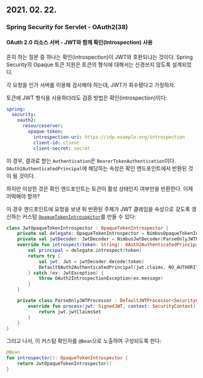 ## 2021. 02. 22.

### Spring Security for Servlet - OAuth2(38)

#### OAuth 2.0 리소스 서버 - JWT와 함께 확인(Introspection) 사용

흔히 하는 질문 중 하나는 확인(introspection)이 JWT와 호환되냐는 것이다. Spring Security의 Opaque 토큰 지원은 토큰의 형식에 대해서는 신경쓰지 않도록 설계되었다.

각 요청을 인가 서버를 이용해 검사해야 하는데, JWT가 회수됐다고 가정하자.

토큰에 JWT 형식을 사용하더라도 검증 방법은 확인(introspection)이다:

```yaml
spring:
  security:
    oauth2:
      resourceserver:
        opaque-token:
          introspection-uri: https://idp.example.org/introspection
          client-id: client
          client-secret: secret
```

이 경우, 결과로 받는 `Authentication`은 `BearerTokenAuthentication`이다. `OAuth2AuthenticatedPrincipal`에 해당하는 속성은 확인 엔드포인트에서 반환된 것이 될 것이다.

하지만 이상한 것은 확인 엔드포인트는 토큰이 활성 상태인지 여부만을 반환한다. 이제 어떡해야 할까?

이 경우 엔드포인트에 요청을 보낸 뒤 반환된 주체가 JWT 클레임을 속성으로 갖도록 갱신하는 커스텀 [`OpaqueTokenIntrospector`][opaque-token-introspector]를 만들 수 있다:

```kotlin
class JwtOpaqueTokenIntrospector : OpaqueTokenIntrospector {
    private val delegate: OpaqueTokenIntrospector = NimbusOpaqueTokenIntrospector("https://idp.example.org/introspect", "client", "secret")
    private val jwtDecoder: JwtDecoder = NimbusJwtDecoder(ParseOnlyJWTProcessor())
    override fun introspect(token: String): OAuth2AuthenticatedPrincipal {
        val principal = delegate.introspect(token)
        return try {
            val jwt: Jwt = jwtDecoder.decode(token)
            DefaultOAuth2AuthenticatedPrincipal(jwt.claims, NO_AUTHORITIES)
        } catch (ex: JwtException) {
            throw OAuth2IntrospectionException(ex.message)
        }
    }

    private class ParseOnlyJWTProcessor : DefaultJWTProcessor<SecurityContext>() {
        override fun process(jwt: SignedJWT, context: SecurityContext): JWTClaimsSet {
            return jwt.jwtClaimsSet
        }
    }
}
```

그러고 나서, 이 커스텀 확인자를 `@Bean`으로 노출하여 구성되도록 한다:

```kotlin
@Bean
fun introspector(): OpaqueTokenIntrospector {
    return JwtOpaqueTokenIntrospector()
}
```



[opaque-token-introspector]: https://docs.spring.io/spring-security/site/docs/5.4.1/reference/html5/#oauth2resourceserver-opaque-architecture-introspector